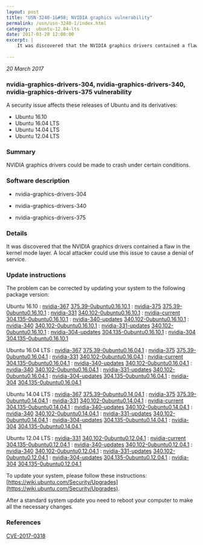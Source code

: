 ```yaml
---
layout: post
title: "USN-3240-1&#58; NVIDIA graphics vulnerability"
permalink: /usn/usn-3240-1/index.html
category:  ubuntu-12.04-lts
date: 2017-03-20 12:00:00
excerpt: |
    It was discovered that the NVIDIA graphics drivers contained a flaw in the kernel mode layer. A local attacker could use this issue to cause a denial of service. 
    
--- 
```

 
 

*20 March 2017*

### nvidia-graphics-drivers-304, nvidia-graphics-drivers-340, nvidia-graphics-drivers-375 vulnerability

A security issue affects these releases of Ubuntu and its derivatives:

* Ubuntu 16.10
* Ubuntu 16.04 LTS
* Ubuntu 14.04 LTS
* Ubuntu 12.04 LTS

### Summary

NVIDIA graphics drivers could be made to crash under certain conditions. 

### Software description

* nvidia-graphics-drivers-304 

* nvidia-graphics-drivers-340 

* nvidia-graphics-drivers-375 

### Details

It was discovered that the NVIDIA graphics drivers contained a flaw in the kernel mode layer. A local attacker could use this issue to cause a denial of service. 

### Update instructions

The problem can be corrected by updating your system to the following package version:

Ubuntu 16.10
 : [nvidia-367](https://launchpad.net/ubuntu/+source/nvidia-graphics-drivers-375) <span> [375.39-0ubuntu0.16.10.1](https://launchpad.net/ubuntu/+source/nvidia-graphics-drivers-375/375.39-0ubuntu0.16.10.1) </span> 
 : [nvidia-375](https://launchpad.net/ubuntu/+source/nvidia-graphics-drivers-375) <span> [375.39-0ubuntu0.16.10.1](https://launchpad.net/ubuntu/+source/nvidia-graphics-drivers-375/375.39-0ubuntu0.16.10.1) </span> 
 : [nvidia-331](https://launchpad.net/ubuntu/+source/nvidia-graphics-drivers-340) <span> [340.102-0ubuntu0.16.10.1](https://launchpad.net/ubuntu/+source/nvidia-graphics-drivers-340/340.102-0ubuntu0.16.10.1) </span> 
 : [nvidia-current](https://launchpad.net/ubuntu/+source/nvidia-graphics-drivers-304) <span> [304.135-0ubuntu0.16.10.1](https://launchpad.net/ubuntu/+source/nvidia-graphics-drivers-304/304.135-0ubuntu0.16.10.1) </span> 
 : [nvidia-340-updates](https://launchpad.net/ubuntu/+source/nvidia-graphics-drivers-340) <span> [340.102-0ubuntu0.16.10.1](https://launchpad.net/ubuntu/+source/nvidia-graphics-drivers-340/340.102-0ubuntu0.16.10.1) </span> 
 : [nvidia-340](https://launchpad.net/ubuntu/+source/nvidia-graphics-drivers-340) <span> [340.102-0ubuntu0.16.10.1](https://launchpad.net/ubuntu/+source/nvidia-graphics-drivers-340/340.102-0ubuntu0.16.10.1) </span> 
 : [nvidia-331-updates](https://launchpad.net/ubuntu/+source/nvidia-graphics-drivers-340) <span> [340.102-0ubuntu0.16.10.1](https://launchpad.net/ubuntu/+source/nvidia-graphics-drivers-340/340.102-0ubuntu0.16.10.1) </span> 
 : [nvidia-304-updates](https://launchpad.net/ubuntu/+source/nvidia-graphics-drivers-304) <span> [304.135-0ubuntu0.16.10.1](https://launchpad.net/ubuntu/+source/nvidia-graphics-drivers-304/304.135-0ubuntu0.16.10.1) </span> 
 : [nvidia-304](https://launchpad.net/ubuntu/+source/nvidia-graphics-drivers-304) <span> [304.135-0ubuntu0.16.10.1](https://launchpad.net/ubuntu/+source/nvidia-graphics-drivers-304/304.135-0ubuntu0.16.10.1) </span> 

Ubuntu 16.04 LTS
 : [nvidia-367](https://launchpad.net/ubuntu/+source/nvidia-graphics-drivers-375) <span> [375.39-0ubuntu0.16.04.1](https://launchpad.net/ubuntu/+source/nvidia-graphics-drivers-375/375.39-0ubuntu0.16.04.1) </span> 
 : [nvidia-375](https://launchpad.net/ubuntu/+source/nvidia-graphics-drivers-375) <span> [375.39-0ubuntu0.16.04.1](https://launchpad.net/ubuntu/+source/nvidia-graphics-drivers-375/375.39-0ubuntu0.16.04.1) </span> 
 : [nvidia-331](https://launchpad.net/ubuntu/+source/nvidia-graphics-drivers-340) <span> [340.102-0ubuntu0.16.04.1](https://launchpad.net/ubuntu/+source/nvidia-graphics-drivers-340/340.102-0ubuntu0.16.04.1) </span> 
 : [nvidia-current](https://launchpad.net/ubuntu/+source/nvidia-graphics-drivers-304) <span> [304.135-0ubuntu0.16.04.1](https://launchpad.net/ubuntu/+source/nvidia-graphics-drivers-304/304.135-0ubuntu0.16.04.1) </span> 
 : [nvidia-340-updates](https://launchpad.net/ubuntu/+source/nvidia-graphics-drivers-340) <span> [340.102-0ubuntu0.16.04.1](https://launchpad.net/ubuntu/+source/nvidia-graphics-drivers-340/340.102-0ubuntu0.16.04.1) </span> 
 : [nvidia-340](https://launchpad.net/ubuntu/+source/nvidia-graphics-drivers-340) <span> [340.102-0ubuntu0.16.04.1](https://launchpad.net/ubuntu/+source/nvidia-graphics-drivers-340/340.102-0ubuntu0.16.04.1) </span> 
 : [nvidia-331-updates](https://launchpad.net/ubuntu/+source/nvidia-graphics-drivers-340) <span> [340.102-0ubuntu0.16.04.1](https://launchpad.net/ubuntu/+source/nvidia-graphics-drivers-340/340.102-0ubuntu0.16.04.1) </span> 
 : [nvidia-304-updates](https://launchpad.net/ubuntu/+source/nvidia-graphics-drivers-304) <span> [304.135-0ubuntu0.16.04.1](https://launchpad.net/ubuntu/+source/nvidia-graphics-drivers-304/304.135-0ubuntu0.16.04.1) </span> 
 : [nvidia-304](https://launchpad.net/ubuntu/+source/nvidia-graphics-drivers-304) <span> [304.135-0ubuntu0.16.04.1](https://launchpad.net/ubuntu/+source/nvidia-graphics-drivers-304/304.135-0ubuntu0.16.04.1) </span> 

Ubuntu 14.04 LTS
 : [nvidia-367](https://launchpad.net/ubuntu/+source/nvidia-graphics-drivers-375) <span> [375.39-0ubuntu0.14.04.1](https://launchpad.net/ubuntu/+source/nvidia-graphics-drivers-375/375.39-0ubuntu0.14.04.1) </span> 
 : [nvidia-375](https://launchpad.net/ubuntu/+source/nvidia-graphics-drivers-375) <span> [375.39-0ubuntu0.14.04.1](https://launchpad.net/ubuntu/+source/nvidia-graphics-drivers-375/375.39-0ubuntu0.14.04.1) </span> 
 : [nvidia-331](https://launchpad.net/ubuntu/+source/nvidia-graphics-drivers-340) <span> [340.102-0ubuntu0.14.04.1](https://launchpad.net/ubuntu/+source/nvidia-graphics-drivers-340/340.102-0ubuntu0.14.04.1) </span> 
 : [nvidia-current](https://launchpad.net/ubuntu/+source/nvidia-graphics-drivers-304) <span> [304.135-0ubuntu0.14.04.1](https://launchpad.net/ubuntu/+source/nvidia-graphics-drivers-304/304.135-0ubuntu0.14.04.1) </span> 
 : [nvidia-340-updates](https://launchpad.net/ubuntu/+source/nvidia-graphics-drivers-340) <span> [340.102-0ubuntu0.14.04.1](https://launchpad.net/ubuntu/+source/nvidia-graphics-drivers-340/340.102-0ubuntu0.14.04.1) </span> 
 : [nvidia-340](https://launchpad.net/ubuntu/+source/nvidia-graphics-drivers-340) <span> [340.102-0ubuntu0.14.04.1](https://launchpad.net/ubuntu/+source/nvidia-graphics-drivers-340/340.102-0ubuntu0.14.04.1) </span> 
 : [nvidia-331-updates](https://launchpad.net/ubuntu/+source/nvidia-graphics-drivers-340) <span> [340.102-0ubuntu0.14.04.1](https://launchpad.net/ubuntu/+source/nvidia-graphics-drivers-340/340.102-0ubuntu0.14.04.1) </span> 
 : [nvidia-304-updates](https://launchpad.net/ubuntu/+source/nvidia-graphics-drivers-304) <span> [304.135-0ubuntu0.14.04.1](https://launchpad.net/ubuntu/+source/nvidia-graphics-drivers-304/304.135-0ubuntu0.14.04.1) </span> 
 : [nvidia-304](https://launchpad.net/ubuntu/+source/nvidia-graphics-drivers-304) <span> [304.135-0ubuntu0.14.04.1](https://launchpad.net/ubuntu/+source/nvidia-graphics-drivers-304/304.135-0ubuntu0.14.04.1) </span> 

Ubuntu 12.04 LTS
 : [nvidia-331](https://launchpad.net/ubuntu/+source/nvidia-graphics-drivers-340) <span> [340.102-0ubuntu0.12.04.1](https://launchpad.net/ubuntu/+source/nvidia-graphics-drivers-340/340.102-0ubuntu0.12.04.1) </span> 
 : [nvidia-current](https://launchpad.net/ubuntu/+source/nvidia-graphics-drivers-304) <span> [304.135-0ubuntu0.12.04.1](https://launchpad.net/ubuntu/+source/nvidia-graphics-drivers-304/304.135-0ubuntu0.12.04.1) </span> 
 : [nvidia-340-updates](https://launchpad.net/ubuntu/+source/nvidia-graphics-drivers-340) <span> [340.102-0ubuntu0.12.04.1](https://launchpad.net/ubuntu/+source/nvidia-graphics-drivers-340/340.102-0ubuntu0.12.04.1) </span> 
 : [nvidia-340](https://launchpad.net/ubuntu/+source/nvidia-graphics-drivers-340) <span> [340.102-0ubuntu0.12.04.1](https://launchpad.net/ubuntu/+source/nvidia-graphics-drivers-340/340.102-0ubuntu0.12.04.1) </span> 
 : [nvidia-331-updates](https://launchpad.net/ubuntu/+source/nvidia-graphics-drivers-340) <span> [340.102-0ubuntu0.12.04.1](https://launchpad.net/ubuntu/+source/nvidia-graphics-drivers-340/340.102-0ubuntu0.12.04.1) </span> 
 : [nvidia-304-updates](https://launchpad.net/ubuntu/+source/nvidia-graphics-drivers-304) <span> [304.135-0ubuntu0.12.04.1](https://launchpad.net/ubuntu/+source/nvidia-graphics-drivers-304/304.135-0ubuntu0.12.04.1) </span> 
 : [nvidia-304](https://launchpad.net/ubuntu/+source/nvidia-graphics-drivers-304) <span> [304.135-0ubuntu0.12.04.1](https://launchpad.net/ubuntu/+source/nvidia-graphics-drivers-304/304.135-0ubuntu0.12.04.1) </span> 

To update your system, please follow these instructions: [https://wiki.ubuntu.com/Security/Upgrades](https://wiki.ubuntu.com/Security/Upgrades).

After a standard system update you need to reboot your computer to make all the necessary changes. 

### References

 
 [CVE-2017-0318](http://people.ubuntu.com/~ubuntu-security/cve/CVE-2017-0318)
 

